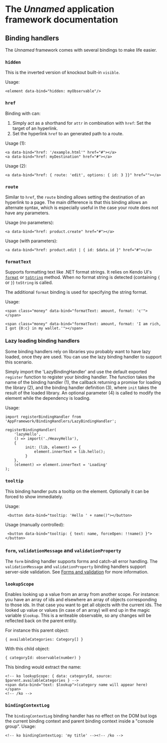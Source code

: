 # The *Unnamed* application framework documentation

## Binding handlers
The *Unnamed* framework comes with several bindings to make life easier.

### `hidden`
This is the inverted version of knockout built-in `visible`.

Usage:

    <element data-bind="hidden: myObservable"/>

### `href`
Binding with can:

1. Simply act as a shorthand for `attr` in combination with `href`: Set the target of an hyperlink.
2. Set the hyperlink `href` to an generated path to a route.

Usage (1):

    <a data-bind="href: '/example.html'" href="#"></a>
    <a data-bind="href: myDestination" href="#"></a>

Usage (2):

    <a data-bind="href: { route: 'edit', options: { id: 3 }}" href=""></a>


### `route`
Similar to `href`, the `route` binding allows setting the destination of an hyperlink to a page. The main difference is that this binding allows an alternate syntax, which is especially useful in the case your route does not have any parameters.

Usage (no parameters):

	<a data-bind="href: product.create" href="#"></a>

Usage (with parameters):

    <a data-bind="href: product.edit | { id: $data.id }" href="#"></a>

### `formatText`
Supports formatting text like .NET format strings. It relies on Kendo UI's [`format`](http://docs.telerik.com/kendo-ui/api/javascript/kendo#methods-format) or [`toString`](http://docs.telerik.com/kendo-ui/api/javascript/kendo#methods-toString) method. When no format string is detected (containing `{` or `}`) `toString` is called.

The additional `format` binding is used for specifying the string format.

Usage:

    <span class="money" data-bind="formatText: amount, format: 'c'"></span>

    <span class="money" data-bind="formatText: amount, format: 'I am rich, I got {0:c} in my wallet.'"></span>

### Lazy loading binding handlers
Some binding handlers rely on libraries you probably want to have lazy loaded, once they are used. You can use the lazy binding handler to support this scenario.

Simply import the 'LazyBindingHandler' and use the default exported `register` function to register your binding handler. The function takes the name of the binding handler (1), the callback returning a promise for loading the library (2), and the binding handler definition (3), where `init` takes the result of the loaded library. An optional parameter (4) is called to modify the element while the dependency is loading.

Usage:

    import registerBindingHandler from 'AppFramework/BindingHandlers/LazyBindingHandler';

    registerBindingHandler(
		'lazyHello',
        () => import('./HeavyHello'),
        {
             init: (lib, element) => {
                 element.innerText = lib.hello();
             }
        },
        (element) => element.innerText = 'Loading'
    );

### `tooltip`
This binding handler puts a tooltip on the element. Optionally it can be forced to show immediately.

Usage:

     <button data-bind="tooltip: 'Hello ' + name()"></button>

Usage (manually controlled):

     <button data-bind="tooltip: { text: name, forceOpen: !!name() }"></button>

### `form`, `validationMessage` and `validationProperty`
The `form` binding handler supports forms and catch-all error handling. The `validationMessage` and `validationProperty` binding handlers support server-side validation. See [Forms and validation](Forms-and-validation.md) for more information.

### `lookupScope`
Enables looking up a value from an array from another scope. For instance: you have an array of ids and elsewhere an array of objects corresponding to those ids. In that case you want to get all objects with the current ids. The looked up value or values (in case of an array) will end up in the magic variable `$lookup`. This is a writeable observable, so any changes will be reflected back on the parent entity. 

For instance this parent object:

	{ availableCategories: Category[] }

With this child object:

	{ categoryId: observable(number) }

This binding would extract the name:

	<!-- ko lookupScope: { data: categoryId, source: $parent.availableCategories } -->
    <span data-bind="text: $lookup">(category name will appear here)</span>
    <!-- /ko -->

### `bindingContextLog`
The `bindingContextLog` binding handler has no effect on the DOM but logs the current binding context and parent binding context inside a "console group". Usage:

	<!-- ko bindingContextLog: 'my title' --><!-- /ko --> 
